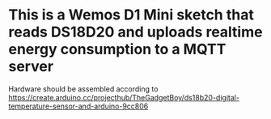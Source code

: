 # This is a Wemos D1 Mini sketch that reads DS18D20 and uploads realtime energy consumption to a MQTT server
 
 Hardware should be assembled according to https://create.arduino.cc/projecthub/TheGadgetBoy/ds18b20-digital-temperature-sensor-and-arduino-9cc806
